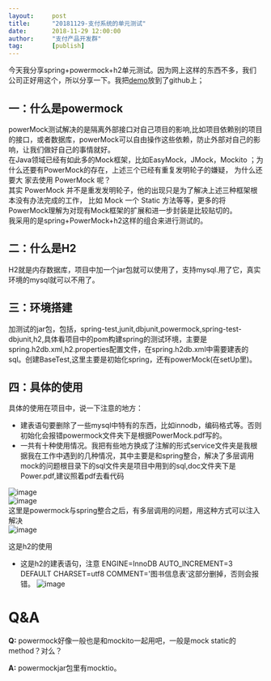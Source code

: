 ```yaml
---  
layout:     post   
title:      "20181129-支付系统的单元测试"  
date:       2018-11-29 12:00:00  
author:     "支付产品开发群"  
tag:		[publish] 
---
```


今天我分享spring+powermock+h2单元测试。因为网上这样的东西不多，我们公司正好用这个，所以分享一下。我把[demo](https://github.com/hgc19890423/mock)放到了github上；

## 一：什么是powermock

powerMock测试解决的是隔离外部接口对自己项目的影响,比如项目依赖别的项目的接口，或者数据库，powerMock可以自由操作这些依赖，防止外部对自己的影响，让我们做好自己的事情就好。  
在Java领域已经有如此多的Mock框架，比如EasyMock，JMock，Mockito ；为什么还要有PowerMock的存在，上述三个已经有重复发明轮子的嫌疑， 为什么还要大 家去使用 PowerMock 呢？   
其实 PowerMock 并不是重发发明轮子，他的出现只是为了解决上述三种框架根本没有办法完成的工作， 比如 Mock 一个 Static 方法等等，更多的将PowerMock理解为对现有Mock框架的扩展和进一步封装是比较贴切的。  
我采用的是spring+PowerMock+h2这样的组合来进行测试的。

## 二：什么是H2 

H2就是内存数据库，项目中加一个jar包就可以使用了，支持mysql.用了它，真实环境的mysql就可以不用了。


## 三：环境搭建 

加测试的jar包，包括，spring-test,junit,dbjunit,powermock,spring-test-dbjunit,h2,具体看项目中的pom构建spring的测试环境，主要是spring.h2db.xml,h2.properties配置文件，在spring.h2db.xml中需要建表的sql。创建BaseTest,这里主要是初始化spring，还有powerMock(在setUp里)。

## 四：具体的使用 

具体的使用在项目中，说一下注意的地方：
- 建表语句要删除了一些mysql中特有的东西，比如innodb，编码格式等。否则初始化会报错powermock文件夹下是根据PowerMock.pdf写的。
- 一共有十种使用情况。我把有些地方换成了注解的形式service文件夹是我根据我在工作中遇到的几种情况，其中主要是和spring整合，解决了多层调用mock的问题根目录下的sql文件夹是项目中用到的sql,doc文件夹下是Power.pdf,建议照着pdf去看代码  

![image](http://static.cocolian.cn/img/20181129_201351.png)  
![image](http://static.cocolian.cn/img/20181129_201441.png)  
这里是powermock与spring整合之后，有多层调用的问题，用这种方式可以注入解决   
![image](http://static.cocolian.cn/img/20181129_201659.png)  

这是h2的使用

- 这是h2的建表语句，注意 ENGINE=InnoDB AUTO_INCREMENT=3 DEFAULT CHARSET=utf8 COMMENT=&#39;图书信息表&#39;这部分删掉，否则会报错。
![image](http://static.cocolian.cn/img/20181129_202216.png)

# Q&A

**Q:** powermock好像一般也是和mockito一起用吧，一般是mock static的method？对么？  

**A:** powermockjar包里有mocktio。  
